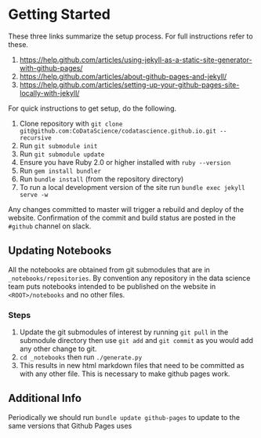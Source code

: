 # Getting Started

These three links summarize the setup process. For full instructions refer to these.

1. https://help.github.com/articles/using-jekyll-as-a-static-site-generator-with-github-pages/
2. https://help.github.com/articles/about-github-pages-and-jekyll/
3. https://help.github.com/articles/setting-up-your-github-pages-site-locally-with-jekyll/

For quick instructions to get setup, do the following.

1. Clone repository with `git clone git@github.com:CoDataScience/codatascience.github.io.git --recursive`
2. Run `git submodule init`
3. Run `git submodule update`
4. Ensure you have Ruby 2.0 or higher installed with `ruby --version`
5. Run `gem install bundler`
6. Run `bundle install` (from the repository directory)
7. To run a local development version of the site run `bundle exec jekyll serve -w`

Any changes committed to master will trigger a rebuild and deploy of the website. Confirmation of the
commit and build status are posted in the `#github` channel on slack.

## Updating Notebooks

All the notebooks are obtained from git submodules that are in `_notebooks/repositories`. By convention any repository
in the data science team puts notebooks intended to be published on the website in `<ROOT>/notebooks` and no other files.

### Steps
1. Update the git submodules of interest by running `git pull` in the submodule directory then use `git add` and `git commit`
as you would add any other change to git.
2. `cd _notebooks` then run `./generate.py`
3. This results in new html markdown files that need to be committed as with any other file. This is necessary to make github pages work.



## Additional Info

Periodically we should run `bundle update github-pages` to update to the same versions that Github Pages uses

